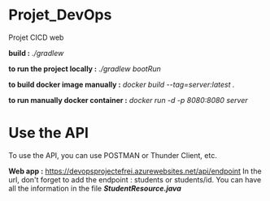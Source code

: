 # Projet_DevOps
Projet CICD web

**build :**  *./gradlew* 


**to run the project locally :** *./gradlew bootRun*


**to build docker image manually :** *docker build --tag=server:latest .*


**to run manually docker container :** *docker run -d -p 8080:8080 server*

# Use the API
To use the API, you can use POSTMAN or Thunder Client, etc.

**Web app :** https://devopsprojectefrei.azurewebsites.net/api/endpoint 
In the url, don't forget to add the endpoint : students or students/id.
You can have all the information in the file ***StudentResource.java***
